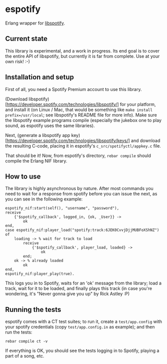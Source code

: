 espotify
========

Erlang wrapper for [libspotify](https://developer.spotify.com/technologies/libspotify/).

Current state
-------------

This library is experimental, and a work in progress. Its end goal is
to cover the entire API of libspotify, but currently it is far from
complete. Use at your own risk! :-)


Installation and setup
----------------------

First of all, you need a Spotify Premium account to use this library.

(Download
libspotify)[https://developer.spotify.com/technologies/libspotify/]
for your platform, and install it (on Linux / Mac, that would be
something like `make install prefix=/usr/local`; see libspotify's
README file for more info). Make sure the libspotify example programs
compile (especially the jukebox one to play sound, as espotify uses
the same libraries).

Next, (generate a libspotify app
key)[https://developer.spotify.com/technologies/libspotify/keys/] and
download the resulting C-code, placing it in espotify's
`c_src/spotifyctl/appkey.c` file.

That should be it! Now, from espotify's directory, `rebar compile` should
compile the Erlang NIF library.


How to use
----------

The library is highly asynchronous by nature. After most commands you
need to wait for a response from spotify before you can issue the
next, as you can see in the following example:

    espotify_nif:start(self(), "username", "password"),
    receive
        {'$spotify_callback', logged_in, {ok, _User}} ->
            ok
    end,
    case espotify_nif:player_load("spotify:track:6JEK0CvvjDjjMUBFoXShNZ") of
        loading -> % wait for track to load
            receive
                {'$spotify_callback', player_load, loaded} ->
                    ok
            end;
        ok -> % already loaded
            ok
    end,
    espotify_nif:player_play(true).

This logs you in to Spotify, waits for an 'ok' message from the
library; load a track, wait for it to be loaded, and finally plays
this track (in case you're wondering, it's "Never gonna give you up"
by Rick Astley :P)


Running the tests
-----------------

espotify comes with a CT test suites; to run it, create a
`test/app.config` with your spotify credentials (copy
`test/app.config.in` as example); and then run the tests:

    rebar compile ct -v
    
If everything is OK, you should see the tests logging in to Spotify,
playing a part of a song, etc.
